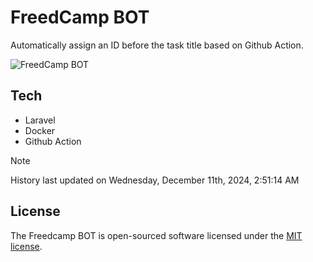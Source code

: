 # FreedCamp BOT

Automatically assign an ID before the task title based on Github Action.

![FreedCamp BOT](https://repository-images.githubusercontent.com/737932867/7d34798b-2680-471c-b089-a78a718d3d6a)

## Tech

- Laravel
- Docker
- Github Action

> [!NOTE]  
> History last updated on Wednesday, December 11th, 2024, 2:51:14 AM

## License

The Freedcamp BOT is open-sourced software licensed under the [MIT license](https://opensource.org/licenses/MIT).
